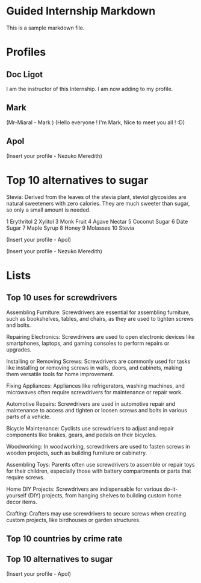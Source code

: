 # Guided Internship Markdown

This is a sample markdown file. 

# Profiles

## Doc Ligot

I am the instructor of this Internship. I am now adding to my profile. 

## Mark

(Mr-Miaral - Mark )
(Hello everyone ! I'm Mark, Nice to meet you all ! :D)

## Apol 


(Insert your profile - Nezuko Meredith)
# Top 10 alternatives to sugar 
Stevia: Derived from the leaves of the stevia plant, steviol glycosides are natural sweeteners with zero calories. They are much sweeter than sugar, so only a small amount is needed.

1 Erythritol
2 Xylitol
3 Monk Fruit
4 Agave Nectar
5 Coconut Sugar
6 Date Sugar
7 Maple Syrup
8 Honey
9 Molasses
10 Stevia

(Insert your profile - Apol)


(Insert your profile - Nezuko Meredith)

# Lists

## Top 10 uses for screwdrivers

Assembling Furniture: Screwdrivers are essential for assembling furniture, such as bookshelves, tables, and chairs, as they are used to tighten screws and bolts.

Repairing Electronics: Screwdrivers are used to open electronic devices like smartphones, laptops, and gaming consoles to perform repairs or upgrades.

Installing or Removing Screws: Screwdrivers are commonly used for tasks like installing or removing screws in walls, doors, and cabinets, making them versatile tools for home improvement.

Fixing Appliances: Appliances like refrigerators, washing machines, and microwaves often require screwdrivers for maintenance or repair work.

Automotive Repairs: Screwdrivers are used in automotive repair and maintenance to access and tighten or loosen screws and bolts in various parts of a vehicle.

Bicycle Maintenance: Cyclists use screwdrivers to adjust and repair components like brakes, gears, and pedals on their bicycles.

Woodworking: In woodworking, screwdrivers are used to fasten screws in wooden projects, such as building furniture or cabinetry.

Assembling Toys: Parents often use screwdrivers to assemble or repair toys for their children, especially those with battery compartments or parts that require screws.

Home DIY Projects: Screwdrivers are indispensable for various do-it-yourself (DIY) projects, from hanging shelves to building custom home decor items.

Crafting: Crafters may use screwdrivers to secure screws when creating custom projects, like birdhouses or garden structures.

## Top 10 countries by crime rate

## Top 10 alternatives to sugar

(Insert your profile - Apol)


